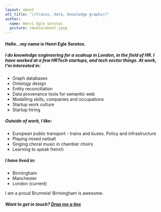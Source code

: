 ```yaml
---
layout: about
alt_title: "//trains, data, knowledge graphs//"
author:
  name: Henri Egle Sorotos
  picture: /media/about.jpeg
---
```



#### Hello...my name is Henri Egle Sorotos. 

##### I do knowledge engineering for a scaleup in London, in the field of HR. I have worked at a few HRTech startups, and tech sector things. At work, I'm interested in:

- Graph databases 
- Ontology design 
- Entity reconciliation
- Data provenance tools for semantic web 
- Modelling skills, companies and occupations
- Startup work culture
- Startup hiring

##### Outside of work, I like:

- European public transport - trains and buses. Policy and infrastructure
- Playing mixed netball
- Singing choral music in chamber choirs
- Learning to speak french  

##### I have lived in:

- Birmingham
- Manchester
- London (current)

I am a proud Brummie! Birmingham is awesome.

##### Want to get in touch? [Drop me a line](https://twitter.com/HEgleSorotos)


